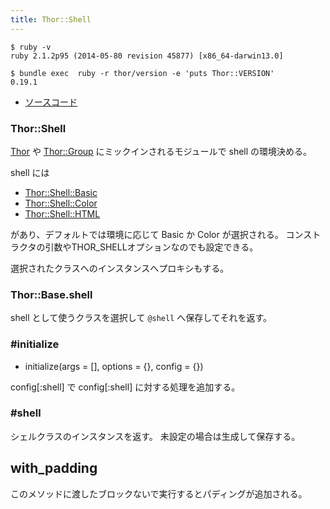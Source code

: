 ```yaml
---
title: Thor::Shell
---
```


```
$ ruby -v
ruby 2.1.2p95 (2014-05-80 revision 45877) [x86_64-darwin13.0]
```

```
$ bundle exec  ruby -r thor/version -e 'puts Thor::VERSION'
0.19.1
```

* [ソースコード](https://github.com/erikhuda/thor/blob/master/lib/thor/shell.rb)

### Thor::Shell

[Thor](/thor) や [Thor::Group](/thor/group) にミックインされるモジュールで shell の環境決める。

shell には

* [Thor::Shell::Basic](thor/shell/basic)
* [Thor::Shell::Color](thor/shell/color)
* [Thor::Shell::HTML](thor/shell/html)

があり、デフォルトでは環境に応じて Basic か Color が選択される。
コンストラクタの引数やTHOR_SHELLオプションなのでも設定できる。

選択されたクラスへのインスタンスへプロキシもする。

### Thor::Base.shell

shell として使うクラスを選択して `@shell` へ保存してそれを返す。

### #initialize

* initialize(args = [], options = {}, config = {})

config[:shell] で config[:shell] に対する処理を追加する。

### #shell

シェルクラスのインスタンスを返す。
未設定の場合は生成して保存する。

## with_padding

このメソッドに渡したブロックないで実行するとパディングが追加される。
